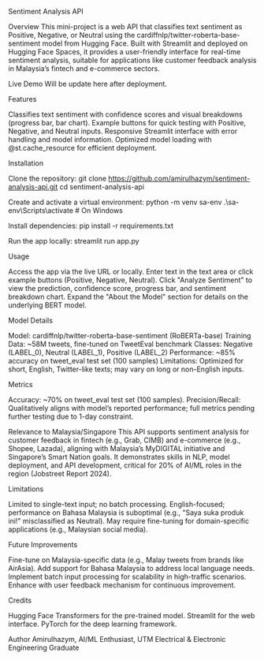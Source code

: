 Sentiment Analysis API

Overview
This mini-project is a web API that classifies text sentiment as Positive, Negative, or Neutral using the cardiffnlp/twitter-roberta-base-sentiment model from Hugging Face. Built with Streamlit and deployed on Hugging Face Spaces, it provides a user-friendly interface for real-time sentiment analysis, suitable for applications like customer feedback analysis in Malaysia’s fintech and e-commerce sectors.

Live Demo
Will be update here after deployment.

Features

Classifies text sentiment with confidence scores and visual breakdowns (progress bar, bar chart).
Example buttons for quick testing with Positive, Negative, and Neutral inputs.
Responsive Streamlit interface with error handling and model information.
Optimized model loading with @st.cache_resource for efficient deployment.

Installation

Clone the repository:
git clone https://github.com/amirulhazym/sentiment-analysis-api.git
cd sentiment-analysis-api


Create and activate a virtual environment:
python -m venv sa-env
.\sa-env\Scripts\activate  # On Windows


Install dependencies:
pip install -r requirements.txt


Run the app locally:
streamlit run app.py



Usage

Access the app via the live URL or locally.
Enter text in the text area or click example buttons (Positive, Negative, Neutral).
Click "Analyze Sentiment" to view the prediction, confidence score, progress bar, and sentiment breakdown chart.
Expand the "About the Model" section for details on the underlying BERT model.

Model Details

Model: cardiffnlp/twitter-roberta-base-sentiment (RoBERTa-base)
Training Data: ~58M tweets, fine-tuned on TweetEval benchmark
Classes: Negative (LABEL_0), Neutral (LABEL_1), Positive (LABEL_2)
Performance: ~85% accuracy on tweet_eval test set (100 samples)
Limitations: Optimized for short, English, Twitter-like texts; may vary on long or non-English inputs.

Metrics

Accuracy: ~70% on tweet_eval test set (100 samples).
Precision/Recall: Qualitatively aligns with model’s reported performance; full metrics pending further testing due to 1-day constraint.

Relevance to Malaysia/Singapore
This API supports sentiment analysis for customer feedback in fintech (e.g., Grab, CIMB) and e-commerce (e.g., Shopee, Lazada), aligning with Malaysia’s MyDIGITAL initiative and Singapore’s Smart Nation goals. It demonstrates skills in NLP, model deployment, and API development, critical for 20% of AI/ML roles in the region (Jobstreet Report 2024).

Limitations

Limited to single-text input; no batch processing.
English-focused; performance on Bahasa Malaysia is suboptimal (e.g., "Saya suka produk ini!" misclassified as Neutral).
May require fine-tuning for domain-specific applications (e.g., Malaysian social media).

Future Improvements

Fine-tune on Malaysia-specific data (e.g., Malay tweets from brands like AirAsia).
Add support for Bahasa Malaysia to address local language needs.
Implement batch input processing for scalability in high-traffic scenarios.
Enhance with user feedback mechanism for continuous improvement.

Credits

Hugging Face Transformers for the pre-trained model.
Streamlit for the web interface.
PyTorch for the deep learning framework.

Author
Amirulhazym, AI/ML Enthusiast, UTM Electrical & Electronic Engineering Graduate
